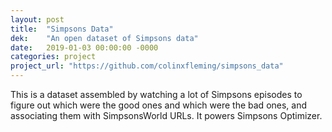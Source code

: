 ```yaml
---
layout: post
title:  "Simpsons Data"
dek:    "An open dataset of Simpsons data"
date:   2019-01-03 00:00:00 -0000
categories: project
project_url: "https://github.com/colinxfleming/simpsons_data"
---
```


This is a dataset assembled by watching a lot of Simpsons episodes to figure out which were the good ones and which were the bad ones, and associating them with SimpsonsWorld URLs. It powers Simpsons Optimizer.
